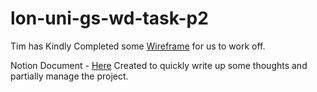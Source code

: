 # lon-uni-gs-wd-task-p2

Tim has Kindly Completed some [Wireframe](https://www.figma.com/team_invite/redeem/Os54PrfILV1iaovmKu4LYP) for us to work off.

Notion Document - [Here](https://noxos.notion.site/Team-Project-ec4189d17d214a2baa56349787d082c6?pvs=4) Created to quickly write up some thoughts and partially manage the project. 

